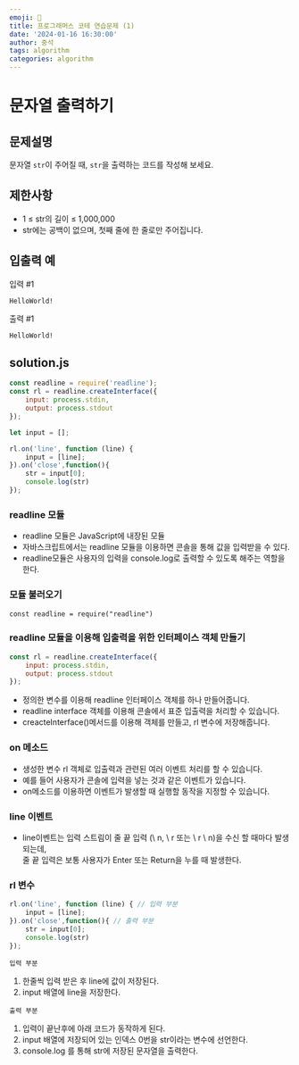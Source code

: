 ```yaml
---
emoji: 📝
title: 프로그래머스 코테 연습문제 (1) 
date: '2024-01-16 16:30:00'
author: 중석 
tags: algorithm
categories: algorithm  
---
```



# 문자열 출력하기 

## 문제설명 
문자열 `str`이 주어질 때, `str`을 출력하는 코드를 작성해 보세요.

## 제한사항
+ 1 ≤ str의 길이 ≤ 1,000,000
+ str에는 공백이 없으며, 첫째 줄에 한 줄로만 주어집니다.

## 입출력 예 

입력 #1
```
HelloWorld!
```

출력 #1
```
HelloWorld!
```

## solution.js 
```js
const readline = require('readline');
const rl = readline.createInterface({
    input: process.stdin,
    output: process.stdout
});

let input = [];

rl.on('line', function (line) {
    input = [line];
}).on('close',function(){
    str = input[0];
    console.log(str)
});
```

### readline 모듈  
+ readline 모듈은 JavaScript에 내장된 모듈 
+ 자바스크립트에서는 readline 모듈을 이용하면 콘솔을 통해 값을 입력받을 수 있다.
+ readline모듈은 사용자의 입력을 console.log로 출력할 수 있도록 해주는 역할을 한다.

### 모듈 불러오기 
```
const readline = require("readline")
```

### readline 모듈을 이용해 입출력을 위한 인터페이스 객체 만들기
```js
const rl = readline.createInterface({
    input: process.stdin,
    output: process.stdout
});
```
+ 정의한 변수를 이용해 readline 인터페이스 객체를 하나 만들어줍니다.
+ readline interface 객체를 이용해 콘솔에서 표준 입출력을 처리할 수 있습니다. 
+ creacteInterface()메서드를 이용해 객체를 만들고, rl 변수에 저장해줍니다.

### on 메소드 
+ 생성한 변수 rl 객체로 입출력과 관련된 여러 이벤트 처리를 할 수 있습니다. 
+ 예를 들어 사용자가 콘솔에 입력을 넣는 것과 같은 이벤트가 있습니다. 
+ on메소드를 이용하면 이벤트가 발생할 때 실행할 동작을 지정할 수 있습니다.

### line 이벤트 
+ line이벤트는 입력 스트림이 줄 끝 입력 (\ n, \ r 또는 \ r \ n)을 수신 할 때마다 발생되는데,    
  줄 끝 입력은 보통 사용자가 Enter 또는 Return을 누를 때 발생한다. 


### rl 변수
```js
rl.on('line', function (line) { // 입력 부분 
    input = [line];
}).on('close',function(){ // 출력 부분 
    str = input[0];
    console.log(str)
});
```
`입력 부분`    
1) 한줄씩 입력 받은 후 line에 값이 저장된다.
2) input 배열에 line을 저장한다. 

`출력 부분`
1) 입력이 끝난후에 아래 코드가 동작하게 된다. 
2) input 배열에 저장되어 있는 인덱스 0번을 str이라는 변수에 선언한다.
3) console.log 를 통해 str에 저장된 문자열을 출력한다. 